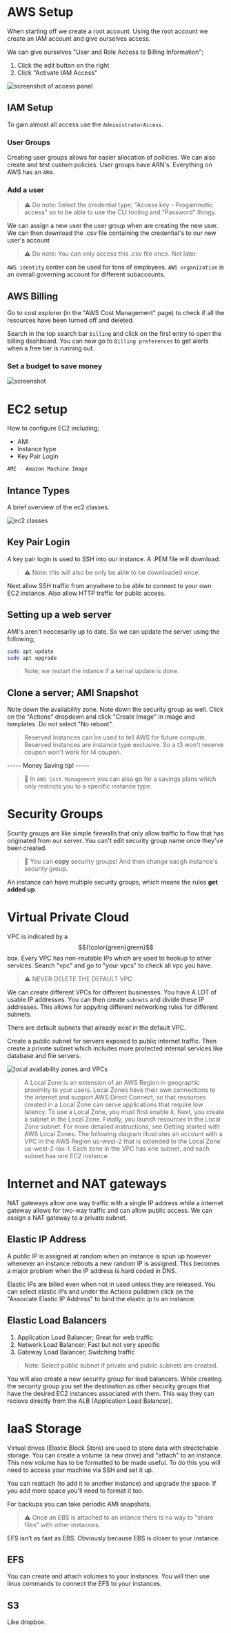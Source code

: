 # AWS Setup

When starting off we create a root account. Using the root account we create an IAM account and give ourselves access. 

We can give ourselves "User and Role Access to Billing Information";
1. Click the edit button on the right
2. Click "Activate IAM Access"

![screenshot of access panel](https://github.com/MuhammadSahimBhaur/AWScheatsheet/blob/main/img.png?raw=true)

## IAM Setup

To gain almost all access use the `AdministratorAccess`.

### User Groups

Creating user groups allows for easier allocation of pollicies. We can also create and test custom policies. User groups have ARN's. Everything on AWS has an `ARN`.

### Add a user

> ⚠️ Do note: Select the credential type; "Access key - Progammatic access" so to be able to use the CLI tooling and "Password" thingy.


We can assign a new user the user group when are creating the new user. We can then download the .csv file containing the credential's to our new user's account

> ⚠️ Do note: You can only access this .csv file once. Not later.

`AWS identity` center can be used for tons of employees. `AWS organization` is an overall governing account for different subaccounts.

## AWS Billing

Go to cost explorer (in the "AWS Cost Management" page) to check if all the resources have been turned off and deleted.

Search in the top search bar `billing` and click on the first entry to open the billing dashboard. You can now go to `Billing preferences` to get alerts when a free tier is running out.

### Set a budget to save money

![screenshot](https://github.com/MuhammadSahimBhaur/AWScheatsheet/blob/main/img2.png?raw=true)

# EC2 setup

How to configure EC2 including;
- AMI
- Instance type
- Key Pair Login


```bash
AMI - Amazon Machine Image
```

## Intance Types

A brief overview of the ec2 classes.

![ec2 classes](https://miro.medium.com/v2/resize:fit:1400/0*1Ko4Oy89bieuKj6_.jpg)


## Key Pair Login

 A key pair login is used to SSH into our instance. A .PEM file will download. 

 > ⚠️ Note: this will also be only be able to be downloaded once.

Next allow SSH traffic from anywhere to be able to connect to your own EC2 instance. Also allow HTTP traffic for public access.

## Setting up a web server

AMI's aren't neccesarily up to date. So we can update the server using the following;

```bash
sudo apt update
sudo apt upgrade
```

> Note; we restart the intance if a kernal update is done.


## Clone a server; AMI Snapshot

Note down the availability zone. Note down the security group as well. Click on the "Actions" dropdown and click "Create Image" in image and templates. Do not select "No reboot".

> Reserved instances can be used to tell AWS for future compute.
> Reserved instances are instance type exclusive. So a t3 won't reserve coupon won't work for t4 coupon.

 ----- Money Saving tip! -----

> 💸 In `AWS Cost Management` you can also go for a savings plans which only restricts you to a specific instance type.


#  Security Groups

Scurity groups are like simple firewalls that only allow traffic to flow that has originated from our server. You can't edit security group name once they've been created. 

> 🚨 You can **copy** security groups! And then change eacgh instance's security group.

An instance can have multiple security groups, which means the rules **get added up**.


# Virtual Private Cloud

VPC is indicated by a $${\color{green}green}$$ box. Every VPC has non-routable IPs which are used to hookup to other services. Search "vpc" and go to "your vpcs" to check all vpc you have. 

> ⚠️ NEVER DELETE THE DEFAULT VPC


We can create different VPCs for different businesses. You have A LOT of usable IP addresses. You can then create `subnets` and divide these IP addresses. This allows for appyling different networking rules for different subnets.

There are default subnets that already exist in the default VPC. 

Create a public subnet for servers exposed to public internet traffic. Then create a private subnet which includes more protected internal services like database and file servers. 

![local availability zones and VPCs](https://github.com/MuhammadSahimBhaur/AWScheatsheet/blob/main/img3.png?raw=true)

> A Local Zone is an extension of an AWS Region in geographic proximity to your users. Local Zones have their own connections to the internet and support AWS Direct Connect, so that resources created in a Local Zone can serve applications that require low latency.
> To use a Local Zone, you must first enable it. Next, you create a subnet in the Local Zone. Finally, you launch resources in the Local Zone subnet. For more detailed instructions, see Getting started with AWS Local Zones.
> The following diagram illustrates an account with a VPC in the AWS Region us-west-2 that is extended to the Local Zone us-west-2-lax-1. Each zone in the VPC has one subnet, and each subnet has one EC2 instance.


# Internet and NAT gateways

NAT gateways allow one way traffic with a single IP address while a internet gateway allows for two-way traffic and can allow public access. We can assign a NAT gateway to a private subnet.

## Elastic IP Address

A public IP is assigned at random when an instance is spun up however whenever an instance reboots a new random IP is assigned. This becomes a major problem when the IP address is hard coded in DNS. 

Elastic IPs are billed even when not in used unless they are released. You can select elastic IPs and under the Actions pulldown click on the "Associate Elastic IP Address" to bind the elastic ip to an instance.


## Elastic Load Balancers

1. Application Load Balancer; Great for web traffic
2. Network Load Balancer; Fast but not very specific
3. Gateway Load Balancer;  Switching traffic

> Note: Select public subnet if private and public subnets are created.


You will also create a new security group for load balancers. While creating the security group you set the destination as other security groups that have the desired EC2 instances associated with them. This way they can recieve directly from the ALB (Application Load Balancer).


# IaaS Storage

Virtual drives (Elastic Block Store) are used to store data with strectchable storage. You can create a volume (a new drive) and "attach" to an instance. This new volume has to be formatted to be made useful. To do this you will need to access your machine via SSH and set it up.

You can reattach (to add it to another instance) and upgrade the space. If you add more space you'll need to format it too. 

For backups you can take periodic AMI snapshots. 

> ⚠️ Once an EBS is attached to an intance there is no way to "share files" with other instacnes.


EFS isn't as fast as EBS. Obviously because EBS is closer to your instance. 

## EFS

You can create and attach volumes to your instances. You will then use linux commands to connect the EFS to your instances.

## S3

Like dropbox. 































